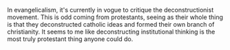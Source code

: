 In evangelicalism, it's currently in vogue to critique the deconstructionist movement. This is odd coming from protestants, seeing as their whole thing is that they deconstructed catholic ideas and formed their own branch of christianity. It seems to me like deconstructing institutional thinking is the most truly protestant thing anyone could do.
